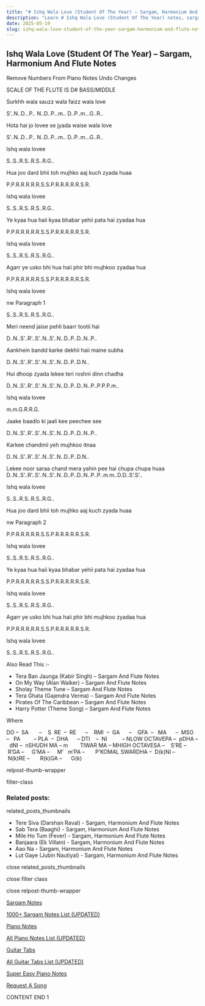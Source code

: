 ```yaml
---
title: "# Ishq Wala Love (Student Of The Year) – Sargam, Harmonium And Flute Notes"
description: "Learn # Ishq Wala Love (Student Of The Year) notes, sargam, harmonium notations and flute notes. Easy step-by-step tutorial for beginners."
date: 2025-05-19
slug: ishq-wala-love-student-of-the-year-sargam-harmonium-and-flute-notes
---
```


## Ishq Wala Love (Student Of The Year) – Sargam, Harmonium And Flute Notes

Remove Numbers From Piano Notes
Undo Changes

SCALE OF THE FLUTE IS D# BASS/MIDDLE

Surkhh wala sauzz wala faizz wala love

S’..N..D…P.. N..D..P…m.. D..P..m…G..R..

Hota hai jo lovee se jyada waise wala love

S’..N..D…P.. N..D..P…m.. D..P..m…G..R..

Ishq wala lovee

S..S..R.S..R.S..R.G..

Hua joo dard bhii toh mujhko aaj kuch zyada huaa

P.P.R.R.R.R.R.S.S.P.R.R.R.R.R.S.R.

Ishq wala lovee

S..S..R.S..R.S..R.G..

Ye kyaa hua haii kyaa bhabar yehii pata hai zyadaa hua

P.P.R.R.R.R.R.S.S.P.R.R.R.R.R.S.R.

Ishq wala lovee

S..S..R.S..R.S..R.G..

Agarr ye usko bhi hua haii phir bhi mujhkoo zyadaa hua

P.P.R.R.R.R.R.S.S.P.R.R.R.R.R.S.R.

Ishq wala lovee

nw Paragraph 1

S..S..R.S..R.S..R.G..

Meri neend jaise pehli baarr tootii hai

D..N..S’..R’..S’..N..S’..N..D..P..D..N..P..

Aankhein bandd karke dekhii haii maine subha

D..N..S’..R’..S’..N..S’..N..D..P..D.N..

Hui dhoop zyada lekee teri roshni dinn chadha

D..N..S’..R’..S’..N..S’..N..D..P..D..N..P..P.P.P.m..

Ishq wala lovee

m.m.G.R.R.G.

Jaake baadlo ki jaali kee peechee see

D..N..S’..R’..S’..N..S’..N..D..P..D..N..P..

Karkee chandinii yeh mujhkoo itnaa

D..N..S’..R’..S’..N..S’..N..D..P..D.N..

Lekee noor saraa chand mera yahin pee hai chupa chupa huaa D..N..S’..R’..S’..N..S’..N..D..P..D..N..P..P..m.m..D.D..S’.S’..

Ishq wala lovee

S..S..R.S..R.S..R.G..

Hua joo dard bhii toh mujhko aaj kuch zyada huaa

nw Paragraph 2

P.P.R.R.R.R.R.S.S.P.R.R.R.R.R.S.R.

Ishq wala lovee

S..S..R.S..R.S..R.G..

Ye kyaa hua haii kyaa bhabar yehii pata hai zyadaa hua

P.P.R.R.R.R.R.S.S.P.R.R.R.R.R.S.R.

Ishq wala lovee

S..S..R.S..R.S..R.G..

Agarr ye usko bhi hua haii phir bhi mujhkoo zyadaa hua

P.P.R.R.R.R.R.S.S.P.R.R.R.R.R.S.R.

Ishq wala lovee

S..S..R.S..R.S..R.G..

Also Read This :-



* Tera Ban Jaunga (Kabir Singh) – Sargam And Flute Notes
* On My Way (Alan Walker) – Sargam And Flute Notes
* Sholay Theme Tune – Sargam And Flute Notes
* Tera Ghata (Gajendra Verma) – Sargam And Flute Notes
* Pirates Of The Caribbean – Sargam And Flute Notes
* Harry Potter (Theme Song) – Sargam And Flute Notes

Where



DO –  SA       –    S  RE  –  RE      –    RMI  –  GA      –    GFA  –   MA      –  MSO  –   PA         – PLA  –  DHA      – DTI    –  NI          – NLOW OCTAVEPA –  pDHA –  dNI –  nSHUDH MA – m        TIWAR MA – MHIGH OCTAVESA –    S’RE –     R’GA –     G’MA –     M’   m’PA –       P’KOMAL SWARDHA –  D(k)NI –       N(k)RE –       R(k)GA –      G(k)

relpost-thumb-wrapper

filter-class

### Related posts:

related_posts_thumbnails

* Tere Siva (Darshan Raval) - Sargam, Harmonium And Flute Notes
* Sab Tera (Baaghi) - Sargam, Harmonium And Flute Notes
* Mile Ho Tum (Fever) - Sargam, Harmonium And Flute Notes
* Banjaara (Ek Villain) - Sargam, Harmonium And Flute Notes
* Aao Na - Sargam, Harmonium And Flute Notes
* Lut Gaye (Jubin Nautiyal) - Sargam, Harmonium And Flute Notes

close related_posts_thumbnails

close filter class

close relpost-thumb-wrapper

[Sargam Notes](https://www.notationsworld.com/sargam-notes.html)

[1000+ Sargam Notes List (UPDATED)](https://www.notationsworld.com/all-songs-list-sargam-notes.html)

[Piano Notes](https://www.notationsworld.com/piano-notes.html)

[All Piano Notes List (UPDATED)](https://www.notationsworld.com/all-songs-list-piano-notes.html)

[Guitar Tabs](https://www.notationsworld.com/guitar-tabs.html)

[All Guitar Tabs List (UPDATED)](https://www.notationsworld.com/all-songs-list-guitar-tabs.html)

[Super Easy Piano Notes](https://studywall.in/)

[Request A Song](https://www.notationsworld.com/request-a-song.html)

CONTENT END 1

